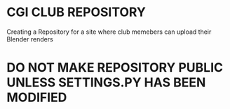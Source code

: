 # CGI CLUB REPOSITORY

Creating a Repository for a site where club memebers can upload their Blender renders

# DO NOT MAKE REPOSITORY PUBLIC UNLESS SETTINGS.PY HAS BEEN MODIFIED